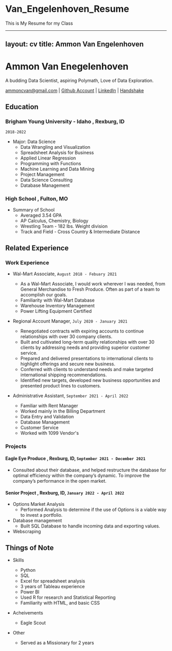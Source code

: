 # Van_Engelenhoven_Resume
This is My Resume for my Class

---
layout: cv
title: Ammon Van Engelenhoven
---
# Ammon Van Enegelenhoven
A budding Data Scientist, aspiring Polymath, Love of Data Exploration.

<div id="webaddress">
<a href="ammoncvan@gmail.com">ammoncvan@gmail.com</a>
| <a href="https://github.com/vanman247">Github Account</a>
| <a href="https://www.linkedin.com/in/ammon-van-engelenhoven-4a42a0173/">LinkedIn</a>
| <a href="https://app.joinhandshake.com/stu/users/12645338">Handshake</a>
</div>

## Education

### __Brigham Young University - Idaho__ , Rexburg, ID
`2018-2022`

- Major: Data Science
    - Data Wrangling and Visualization
    - Spreadsheet Analysis for Business
    - Applied Linear Regression
    - Programming with Functions
    - Machine Learning and Data Mining
    - Project Management
    - Data Science Consulting
    - Database Management

### __High School__ , Fulton, MO

- Summary of School
    - Averaged 3.54 GPA
    - AP Calculus, Chemistry, Biology
    - Wrestling Team - 182 lbs. Weight division
    - Track and Field - Cross Country & Intermediate Distance


## Related Experience

### Work Experience

- Wal-Mart Associate, `August 2018 - Febuary 2021`
    - As a Wal-Mart Associate, I would work wherever I was needed, from General Merchandise to Fresh Produce. Often as part of a team to accomplish our goals.
    - Familiarity with Wal-Mart Database
    - Warehouse Inventory Management
    - Power Lifting Equipment Certified

- Regional Account Manager, `July 2020 - January 2021`
    - Renegotiated contracts with expiring accounts to continue relationships with over 30 company clients.
    - Built and cultivated long-term quality relationships with over 30 clients by addressing needs and providing superior customer service.
    - Prepared and delivered presentations to international clients to highlight offerings and secure new business.
    - Conferred with clients to understand needs and make targeted international shipping recommendations. 
    - Identified new targets, developed new business opportunities and presented product lines to customers.

- Administrative Assistant, `September 2021 - April 2022`
    - Familiar with Rent Manager
    - Worked mainly in the Billing Department
    - Data Entry and Validation
    - Database Management
    - Customer Service
    - Worked with 1099 Vendor's

### Projects

#### __Eagle Eye Produce__ , Rexburg, ID, `September 2021 - December 2021`
- Consulted about their database, and helped restructure the database for optimal efficiency within the company’s dynamic. To improve the company’s performance in the open market.

#### __Senior Project__ , Rexburg, ID, `January 2022 - April 2022`
- Options Market Analysis
    -  Performed Analysis to determine if the use of Options is a viable way to invest a portfolio.
- Database management
    - Built SQL Database to handle incoming data and exporting values.
- Webscraping

## Things of Note

- Skills
    - Python
    - SQL
    - Excel for spreadsheet analysis
    - 3 years of Tableau experience
    - Power BI
    - Used R for research and Statistical Reporting
    - Familiarity with HTML, and basic CSS

- Acheivements
    - Eagle Scout

- Other
    - Served as a Missionary for 2 years




<!-- ### Footer

Last updated: May 2013
